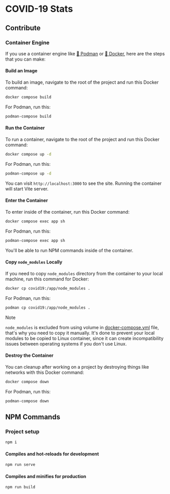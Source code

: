 # COVID-19 Stats

## Contribute
### Container Engine
If you use a container engine like [🦦 Podman](https://podman.io/) or [🐳 Docker](https://app.docker.com/), here are the steps that you can make:

#### Build an Image
To build an image, navigate to the root of the project and run this Docker command:
```bash
docker compose build
```
For Podman, run this:
```bash
podman-compose build
```

#### Run the Container
To run a container, navigate to the root of the project and run this Docker command:
```bash
docker compose up -d
```
For Podman, run this:
```bash
podman-compose up -d
```

You can visit `http://localhost:3000` to see the site. Running the container will start Vite server.

#### Enter the Container
To enter inside of the container, run this Docker command:
```bash
docker compose exec app sh
```
For Podman, run this:
```bash
podman-compose exec app sh
```

You'll be able to run NPM commands inside of the container.

#### Copy `node_modules` Locally
If you need to copy `node_modules` directory from the container to your local machine, run this command for Docker:
```bash
docker cp covid19:/app/node_modules .
```
For Podman, run this:
```bash
podman cp covid19:/app/node_modules .
```

> [!NOTE]
> `node_modules` is excluded from using volume in [docker-compose.yml](docker-compose.yml) file, that's why you need to copy it manually. It's done to prevent your local modules to be copied to Linux container, since it can create incompatibility issues between operating systems if you don't use Linux.

#### Destroy the Container
You can cleanup after working on a project by destroying things like networks with this Docker command:

```bash
docker compose down
```
For Podman, run this:
```bash
podman-compose down
```

## NPM Commands
### Project setup
```bash
npm i
```

#### Compiles and hot-reloads for development
```bash
npm run serve
```

#### Compiles and minifies for production
```bash
npm run build
```
